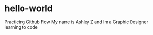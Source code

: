 # hello-world
Practicing Github Flow
My name is Ashley Z and Im a Graphic Designer learning to code
